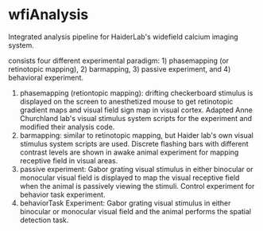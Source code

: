# wfiAnalysis
Integrated analysis pipeline for HaiderLab's widefield calcium imaging system. 

consists four different experimental paradigm: 1) phasemapping (or retinotopic mapping), 2) barmapping, 3) passive experiment, and 4) behavioral experiment.

1) phasemapping (retiontopic mapping): drifting checkerboard stimulus is displayed on the screen to anesthetized mouse to get retinotopic gradient maps and visual field sign map in visual cortex. Adapted Anne Churchland lab's visual stimulus system scripts for the experiment and modified their analysis code. 
2) barmapping: similar to retinotopic mapping, but Haider lab's own visual stimulus system scripts are used. Discrete flashing bars with different contrast levels are shown in awake animal experiment for mapping receptive field in visual areas.  
3) passive experiment: Gabor grating visual stimulus in either binocular or monocular visual field is displayed to map the visual receptive field when the animal is passively viewing the stimuli. Control experiment for behavior task experiment.
4) behaviorTask Experiment: Gabor grating visual stimulus in either binocular or monocular visual field and the animal performs the spatial detection task. 
